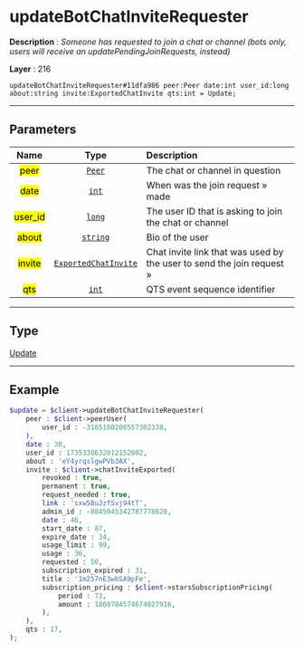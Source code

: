 # updateBotChatInviteRequester

**Description** : *Someone has requested to join a chat or channel \(bots only, users will receive an updatePendingJoinRequests, instead\)*

**Layer** : 216

```tl
updateBotChatInviteRequester#11dfa986 peer:Peer date:int user_id:long about:string invite:ExportedChatInvite qts:int = Update;
```

---

## Parameters

| Name | Type | Description |
| :---: | :---: | :--- |
| <mark>peer</mark> | [`Peer`](type/Peer) | The chat or channel in question |
| <mark>date</mark> | [`int`](type/int) | When was the join request » made |
| <mark>user_id</mark> | [`long`](type/long) | The user ID that is asking to join the chat or channel |
| <mark>about</mark> | [`string`](type/string) | Bio of the user |
| <mark>invite</mark> | [`ExportedChatInvite`](type/ExportedChatInvite) | Chat invite link that was used by the user to send the join request » |
| <mark>qts</mark> | [`int`](type/int) | QTS event sequence identifier |

---

## Type

[Update](type/Update)

---

## Example

```php
$update = $client->updateBotChatInviteRequester(
	peer : $client->peerUser(
		user_id : -3165160208557302338,
	),
	date : 30,
	user_id : 1735338632012152802,
	about : 'eY4yrqslgwPVb3AX',
	invite : $client->chatInviteExported(
		revoked : true,
		permanent : true,
		request_needed : true,
		link : 'sxw5BuJzfSvj94tT',
		admin_id : -8845045342787778620,
		date : 46,
		start_date : 87,
		expire_date : 34,
		usage_limit : 99,
		usage : 36,
		requested : 50,
		subscription_expired : 31,
		title : '1m257nE3wbSA9pFe',
		subscription_pricing : $client->starsSubscriptionPricing(
			period : 73,
			amount : 1860784574674027916,
		),
	),
	qts : 17,
);
```